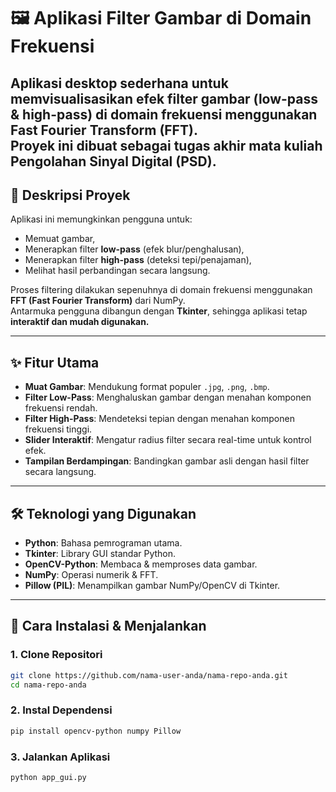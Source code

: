 # 🖼️ Aplikasi Filter Gambar di Domain Frekuensi

Aplikasi desktop sederhana untuk memvisualisasikan efek **filter gambar** (low-pass & high-pass) di **domain frekuensi** menggunakan **Fast Fourier Transform (FFT)**.  
Proyek ini dibuat sebagai **tugas akhir mata kuliah Pengolahan Sinyal Digital (PSD).**
---

## 📜 Deskripsi Proyek
Aplikasi ini memungkinkan pengguna untuk:
- Memuat gambar,
- Menerapkan filter **low-pass** (efek blur/penghalusan),
- Menerapkan filter **high-pass** (deteksi tepi/penajaman),
- Melihat hasil perbandingan secara langsung.  

Proses filtering dilakukan sepenuhnya di domain frekuensi menggunakan **FFT (Fast Fourier Transform)** dari NumPy.  
Antarmuka pengguna dibangun dengan **Tkinter**, sehingga aplikasi tetap **interaktif dan mudah digunakan.**

---

## ✨ Fitur Utama
- **Muat Gambar**: Mendukung format populer `.jpg`, `.png`, `.bmp`.  
- **Filter Low-Pass**: Menghaluskan gambar dengan menahan komponen frekuensi rendah.  
- **Filter High-Pass**: Mendeteksi tepian dengan menahan komponen frekuensi tinggi.  
- **Slider Interaktif**: Mengatur radius filter secara real-time untuk kontrol efek.  
- **Tampilan Berdampingan**: Bandingkan gambar asli dengan hasil filter secara langsung.  

---

## 🛠️ Teknologi yang Digunakan
- **Python**: Bahasa pemrograman utama.  
- **Tkinter**: Library GUI standar Python.  
- **OpenCV-Python**: Membaca & memproses data gambar.  
- **NumPy**: Operasi numerik & FFT.  
- **Pillow (PIL)**: Menampilkan gambar NumPy/OpenCV di Tkinter.  

---

## 🚀 Cara Instalasi & Menjalankan

### 1. Clone Repositori
```bash
git clone https://github.com/nama-user-anda/nama-repo-anda.git
cd nama-repo-anda
```

### 2. Instal Dependensi
```bash
pip install opencv-python numpy Pillow
```

### 3. Jalankan Aplikasi
```bash
python app_gui.py
```
